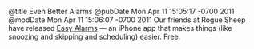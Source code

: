 @title Even Better Alarms
@pubDate Mon Apr 11 15:05:17 -0700 2011
@modDate Mon Apr 11 15:06:07 -0700 2011
Our friends at Rogue Sheep have released <a href="http://www.macworld.com/article/159147/2011/04/easyalarms.html">Easy Alarms</a> — an iPhone app that makes things (like snoozing and skipping and scheduling) easier. Free.
